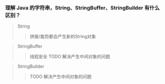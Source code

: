 ### 理解 Java 的字符串，String、StringBuffer、StringBuilder 有什么区别？

> String
>> 拼接/裁剪都会产生新的String对象

> StringBuffer
>> 线程安全
>> TODO 解决产生中间对象的问题

> StringBuilder
>> TODO 解决产生中间对象的问题